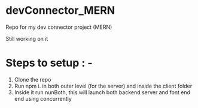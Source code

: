 # devConnector_MERN
Repo for my dev connector project (MERN)

Still working on it


# Steps to setup : -

1. Clone the repo
2. Run npm i. in both outer level (for the server) and inside the client folder
3. Inside it run nunBoth, this will launch both backend server and font end end using concurrently
